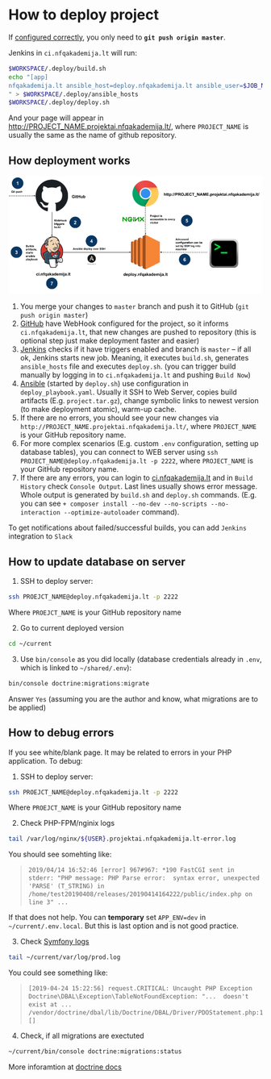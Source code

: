 How to deploy project
=====================

If [configured correctly](how-to-create-new-project.md), you only need to **`git push origin master`**.

Jenkins in `ci.nfqakademija.lt` will run:
```bash
$WORKSPACE/.deploy/build.sh
echo "[app]
nfqakademija.lt ansible_host=deploy.nfqakademija.lt ansible_user=$JOB_NAME
" > $WORKSPACE/.deploy/ansible_hosts
$WORKSPACE/.deploy/deploy.sh
```

And your page will appear in http://PROJECT_NAME.projektai.nfqakademija.lt/,
where `PROJECT_NAME` is usually the same as the name of github repository.

## How deployment works

![How deployment works](res/scheme-deploy-overview.png)

1. You merge your changes to `master` branch and push it to GitHub (`git push origin master`)
2. [GitHub](https://github.com/) have WebHook configured for the project, so it informs `ci.nfqakademija.lt`,
   that new changes are pushed to repository
   (this is optional step just make deployment faster and easier)
3. [Jenkins](https://jenkins.io/) checks if it have triggers enabled and branch is `master` – if all ok,
   Jenkins starts new job.
   Meaning, it executes `build.sh`, generates `ansible_hosts` file and executes `deploy.sh`.
   (you can trigger build manually by logging in to `ci.nfqakademija.lt` and pushing `Build Now`)
4. [Ansible](https://www.ansible.com/) (started by `deploy.sh`) use configuration in `deploy_playbook.yaml`.
   Usually it SSH to Web Server, copies build artifacts (E.g. `project.tar.gz`), change symbolic links to newest version
   (to make deployment atomic), warm-up cache.
5. If there are no errors, you should see your new changes via `http://PROJECT_NAME.projektai.nfqakademija.lt/`,
   where `PROJECT_NAME` is your GitHub repository name.
6. For more complex scenarios (E.g. custom `.env` configuration, setting up database tables),
   you can connect to WEB server using `ssh PROJECT_NAME@deploy.nfqakademija.lt -p 2222`,
   where `PROJECT_NAME` is your GitHub repository name.
7. If there are any errors, you can login to [ci.nfqakademija.lt](https://ci.nfqakademija.lt/) and in `Build History`
   check `Console Output`.
   Last lines usually shows error message.
   Whole output is generated by `build.sh` and `deploy.sh` commands.
   (E.g. you can see `+ composer install --no-dev --no-scripts --no-interaction --optimize-autoloader` command).

To get notifications about failed/successful builds, you can add `Jenkins` integration to `Slack`

## How to update database on server

1. SSH to deploy server:
```bash
ssh PROEJCT_NAME@deploy.nfqakademija.lt -p 2222
```
Where `PROEJCT_NAME` is your GitHub repository name

2. Go to current deployed version
```bash
cd ~/current
```
3. Use `bin/console` as you did locally (database credentials already in `.env`, which is linked to `~/shared/.env`):
```bash
bin/console doctrine:migrations:migrate
```
Answer `Yes` (assuming you are the author and know, what migrations are to be applied)

## How to debug errors

If you see white/blank page. It may be related to errors in your PHP application. To debug:


1. SSH to deploy server:
```bash
ssh PROEJCT_NAME@deploy.nfqakademija.lt -p 2222
```
Where `PROEJCT_NAME` is your GitHub repository name

2. Check PHP-FPM/nginix logs
```bash
tail /var/log/nginx/${USER}.projektai.nfqakademija.lt-error.log
```
You should see somehting like:
> ```
> 2019/04/14 16:52:46 [error] 967#967: *190 FastCGI sent in stderr: "PHP message: PHP Parse error:  syntax error, unexpected 'PARSE' (T_STRING) in /home/test20190408/releases/20190414164222/public/index.php on line 3" ...
> ```

If that does not help. You can **temporary** set `APP_ENV=dev` in `~/current/.env.local`. But this is last option and is not good practice.

3. Check [Symfony logs](https://symfony.com/doc/current/logging.html)
```bash
tail ~/current/var/log/prod.log
```

You could see something like:
> ```
> [2019-04-24 15:22:56] request.CRITICAL: Uncaught PHP Exception Doctrine\DBAL\Exception\TableNotFoundException: "...  doesn't exist at ... /vendor/doctrine/dbal/lib/Doctrine/DBAL/Driver/PDOStatement.php:117)"} []
> ```

4. Check, if all migrations are exectuted

```bash
~/current/bin/console doctrine:migrations:status
```

More inforamtion at [doctrine docs](https://symfony.com/doc/master/bundles/DoctrineMigrationsBundle/index.html)
